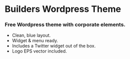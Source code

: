 # Builders Wordpress Theme #

### Free Wordpress theme with corporate elements. ###

  * Clean, blue layout.
  * Widget & menu ready.
  * Includes a Twitter widget out of the box.
  * Logo EPS vector included.